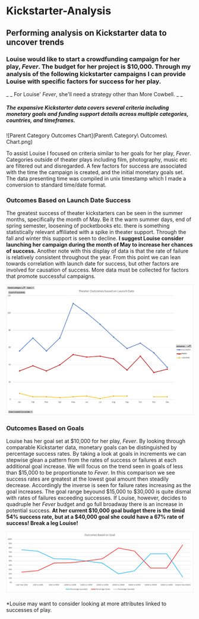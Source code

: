 # Kickstarter-Analysis
## Performing analysis on Kickstarter data to uncover trends
### Louise would like to start a crowdfunding campaign for her play, *Fever*. The budget for her project is $10,000. Through my analysis of the following kickstarter campaigns I can provide Louise with specific factors for success for her play. 
_ _ For Louise' *Fever*, she'll need a strategy other than More Cowbell. _ _
##### The expansive Kickstarter data covers several criteria including monetary goals and funding support details across multiple categories, countries, and timeframes. 


![Parent Category Outcomes Chart](Parent\ Category\ Outcomes\ Chart.png)



To assist Louise I focused on criteria similar to her goals for her play, *Fever*. Categories outside of theater plays including film, photography, music etc are filtered out and disregarded. A few factors for success are associated with the time the campaign is created, and the initial monetary goals set. The data presenting time was compiled in unix timestamp which I made a conversion to standard time/date format.

### Outcomes Based on Launch Date Success

The greatest success of theater kickstarters can be seen in the summer months, specifically the month of May. Be it the warm summer days, end of spring semester, loosening of pocketbooks etc. there is something statistically relevant affiliated with a spike in theater support. Through the fall and winter this support is seen to decline. **I suggest Louise consider launching her campaign during the month of May to increase her chances of success.** Another note with this display of data is that the rate of failure is relatively consistent throughout the year. From this point we can lean towards correlation with launch date for success, but other factors are involved for causation of success. More data must be collected for factors that promote successful campaigns. 

![Outcomes Based on Date](Resources/Theater_Outcomes_vs_Launch.png)

### Outcomes Based on Goals

Louise has her goal set at $10,000 for her play, *Fever*. By looking through comparable Kickstarter data, monetary goals can be distinguished by percentage success rates. By taking a look at goals in increments we can stepwise glean a pattern from the rates of success or failures at each additional goal increase. We will focus on the trend seen in goals of less than $15,000 to be proportionate to *Fever*. In this comparison we see success rates are greatest at the lowest goal amount then steadily decrease. Accordingly the inverse is seen for failure rates increasing as the goal increases. The goal range beyound $15,000 to $30,000 is quite dismal with rates of failures exceeding successes. If Louise, however, decides to quadruple her *Fever* budget and go full broadway there is an increase in potential success. **At her current $10,000 goal budget there is the timid 54% success rate, but at a $40,000 goal she could have a 67% rate of success! Break a leg Louise!**



![Outcomes_vs_Goals](Resources/Outcomes_vs_Goals.png)


*Louise may want to consider looking at more attributes linked to successes of play.

